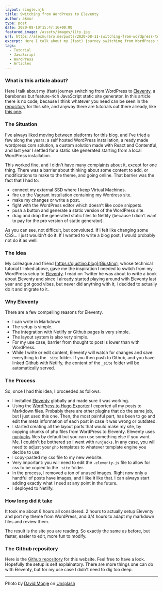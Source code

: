 ```yaml
---
layout: single.njk
title: Switching from WordPress to Eleventy
author: akmur
type: post
date: 2020-08-10T15:47:16+00:00
featured_image: /assets/images/11ty.jpg
url: https://alexmuraro.me/posts/2020-08-11-switching-from-wordpress-to-eleventy/
excerpt: Here I talk about my (fast) journey switching from WordPress to Eleventy, a barebones but feature-rich JavaScript static site generator. In this article there is no code because I think whatever you need can be seen in the repository for this site.
tags:
  - Tutorial
  - JavaScript
  - WordPress
  - Articles
---
```


### What is this article about?

Here I talk about my (fast) journey switching from WordPress to [Eleventy](https://www.11ty.dev/), a barebones but feature-rich JavaScript static site generator. In this article there is no code, because I think whatever you need can be seen in the [repository](https://github.com/akmur/alex-11ty) for this site, and anyway there are tutorials out there already, like [this one](https://giustino.blog/how-to-build-a-website-with-eleventy-and-deploy-it-on-netlify/).

### The Situation

I've always liked moving between platforms for this blog, and I've tried a few along the years: a self hosted WordPress installation, a ready made wordpress.com solution, a custom solution made with React and Contentful, and last year I settled for a static site generated starting from a local WordPress installation.

This worked fine, and I didn't have many complaints about it, except for one thing. There was a barrier about thinking about some content to add, or modifications to make to the theme, and going online. That barrier was the fact that I had to:

- connect my external SSD where I keep Virtual Machines.
- fire up the Vagrant installation containing my Wordress site.
- make my changes or write a post.
- fight with the WordPress editor which doesn't like code snippets.
- push a button and generate a static version of the WordPress site.
- drag and drop the generated static files to Netlify (because I didn't want to pay for the pro version of static generator).

As you can see, not difficult, but convoluted.
If I felt like changing some CSS... I just wouldn't do it. If I wanted to write a blog post, I would probably not do it as well.

### The Idea

My colleague and friend [https://giustino.blog](Giustino), whose technical tutorial I linked above, gave me the inspiration I needed to switch from my WordPress setup to [Eleventy](https://www.11ty.dev/). I read on Twitter he was about to write a book about Eleventy and since I already started playing around with Eleventy last year and got good vibes, but never did anything with it, I decided to actually do it and migrate to it.

### Why Eleventy

There are a few compelling reasons for Eleventy.

- I can write in Markdown.
- The setup is simple.
- The integration with Netlify or Github pages is very simple.
- The layout system is also very simple.
- For my use case, barrier from thought to post is lower than with WordPress.
- While I write or edit content, Eleventy will watch for changes and save everything to the `_site` folder. If you then push to Github, and you have linked Github with Netlify, the content of the `_site` folder will be automatically served.

### The Process

So, once I had this idea, I proceeded as follows:

- I installed [Eleventy](https://www.11ty.dev/) globally and made sure it was working.
- Using the [WordPress to Hugo Exporter](https://github.com/SchumacherFM/wordpress-to-hugo-exporter) I exported all my posts to Markdown files. Probably there are other plugins that do the same job, but I just used this one. Then, the most painful part, has been to go and edit the meta information of each post in case it was wrong or outdated.
- I started creating all the layout parts that would make my site, by copying chunks of php files from WordPress to Eleventy. Eleventy uses [nunjucks](https://mozilla.github.io/nunjucks/) files by default but you can use something else if you want. Me, I couldn't be bothered so I went with `nunjucks`. In any case, you will need to adjust your `php` templates to whatever template engine you decide to use.
- I copy-pasted my css file to my new website.
- Very important: you will need to edit the `.eleventy.js` file to allow for css to be copied to the `_site` folder.
- In the process, I removed a ton of unused images. Right now only a handful of posts have images, and I like it like that. I can always start adding exactly what I need at any point in the future.
- I deployed to Netlify.

### How long did it take

It took me about 6 hours all considered. 2 hours to actually setup Eleventy and port my theme from WordPress, and 3/4 hours to adapt my markdown files and review them.

The result is the site you are reading. So exactly the same as before, but faster, easier to edit, more fun to modify.

### The Github repository

Here is the [Github repository](https://github.com/akmur/alex-11ty) for this website. Feel free to have a look. Hopefully the setup is self explainatory. There are more things one can do with Eleventy, but for my use case I didn't need to dig too deep.

---

<span>Photo by <a href="https://unsplash.com/@davidmonje?utm_source=unsplash&amp;utm_medium=referral&amp;utm_content=creditCopyText">David Monje</a> on <a href="https://unsplash.com/s/photos/eleven?utm_source=unsplash&amp;utm_medium=referral&amp;utm_content=creditCopyText">Unsplash</a></span>
